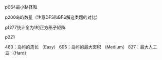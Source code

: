

p064最小路径和

p200岛屿数量（注意DFS和BFS解这类题的对比）

p1277统计全为1的正方形子矩阵

p221




463：岛屿的周长 （Easy）
695：岛屿的最大面积 （Medium）
827：最大人工岛 （Hard）